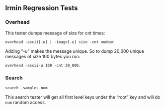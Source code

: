 ## Irmin Regression Tests

### Overhead

This tester dumps message of size for cnt times:

```
overhead -ascii[-u] | -image[-u] size -cnt number
```

Adding “-u” makes the message unique. So to dump 20,000 unique
messages of size 100 bytes you run:

```
overhead -ascii-u 100 -cnt 20_000.
```

### Search

```
search -samples num
```

This search tester will get all first level keys under the “root” key
and will do `num` random access.